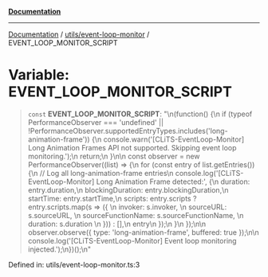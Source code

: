 [**Documentation**](../../../README.md)

***

[Documentation](../../../README.md) / [utils/event-loop-monitor](../README.md) / EVENT\_LOOP\_MONITOR\_SCRIPT

# Variable: EVENT\_LOOP\_MONITOR\_SCRIPT

> `const` **EVENT\_LOOP\_MONITOR\_SCRIPT**: "\n(function() \{\n  if (typeof PerformanceObserver === 'undefined' \|\| !PerformanceObserver.supportedEntryTypes.includes('long-animation-frame')) \{\n    console.warn('\[CLiTS-EventLoop-Monitor\] Long Animation Frames API not supported. Skipping event loop monitoring.');\n    return;\n  \}\n\n  const observer = new PerformanceObserver((list) =\> \{\n    for (const entry of list.getEntries()) \{\n      // Log all long-animation-frame entries\n      console.log('\[CLiTS-EventLoop-Monitor\] Long Animation Frame detected:', \{\n        duration: entry.duration,\n        blockingDuration: entry.blockingDuration,\n        startTime: entry.startTime,\n        scripts: entry.scripts ? entry.scripts.map(s =\> (\{ \n          invoker: s.invoker, \n          sourceURL: s.sourceURL, \n          sourceFunctionName: s.sourceFunctionName, \n          duration: s.duration \n        \})) : \[\],\n        entry\n      \});\n    \}\n  \});\n\n  observer.observe(\{ type: 'long-animation-frame', buffered: true \});\n\n  console.log('\[CLiTS-EventLoop-Monitor\] Event loop monitoring injected.');\n\})();\n"

Defined in: utils/event-loop-monitor.ts:3
